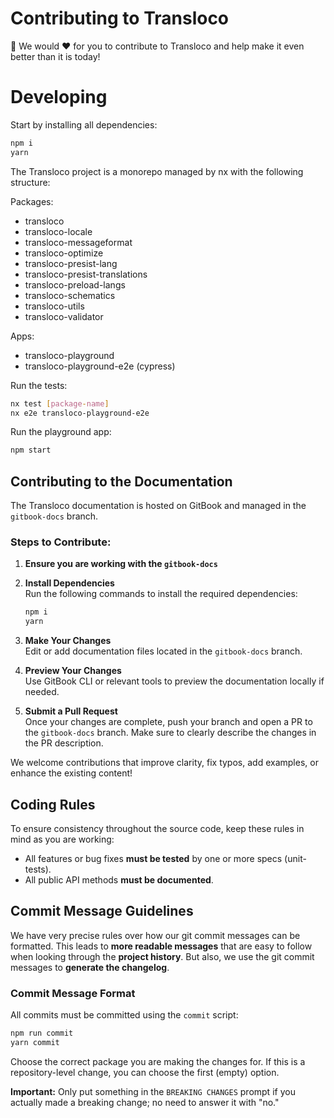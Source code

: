 # Contributing to Transloco

🙏 We would ❤️ for you to contribute to Transloco and help make it even better than it is today!

# Developing

Start by installing all dependencies:

```bash
npm i
yarn
```

The Transloco project is a monorepo managed by nx with the following structure:

Packages:

- transloco
- transloco-locale
- transloco-messageformat
- transloco-optimize
- transloco-presist-lang
- transloco-presist-translations
- transloco-preload-langs
- transloco-schematics
- transloco-utils
- transloco-validator

Apps:

- transloco-playground
- transloco-playground-e2e (cypress)

Run the tests:

```bash
nx test [package-name]
nx e2e transloco-playground-e2e
```

Run the playground app:

```bash
npm start
```

## Contributing to the Documentation

The Transloco documentation is hosted on GitBook and managed in the `gitbook-docs` branch.

### Steps to Contribute:

1. **Ensure you are working with the `gitbook-docs`**

2. **Install Dependencies**  
   Run the following commands to install the required dependencies:

   ```bash
   npm i
   yarn
   ```

3. **Make Your Changes**  
   Edit or add documentation files located in the `gitbook-docs` branch.

4. **Preview Your Changes**  
   Use GitBook CLI or relevant tools to preview the documentation locally if needed.

5. **Submit a Pull Request**  
   Once your changes are complete, push your branch and open a PR to the `gitbook-docs` branch. Make sure to clearly describe the changes in the PR description.

We welcome contributions that improve clarity, fix typos, add examples, or enhance the existing content!

## Coding Rules

To ensure consistency throughout the source code, keep these rules in mind as you are working:

- All features or bug fixes **must be tested** by one or more specs (unit-tests).
- All public API methods **must be documented**.

## Commit Message Guidelines

We have very precise rules over how our git commit messages can be formatted. This leads to **more
readable messages** that are easy to follow when looking through the **project history**. But also,
we use the git commit messages to **generate the changelog**.

### Commit Message Format

All commits must be committed using the `commit` script:

```bash
npm run commit
yarn commit
```

Choose the correct package you are making the changes for. If this is a repository-level change, you can choose the first (empty) option.

**Important:** Only put something in the `BREAKING CHANGES` prompt if you actually made a breaking change; no need to answer it with "no."
